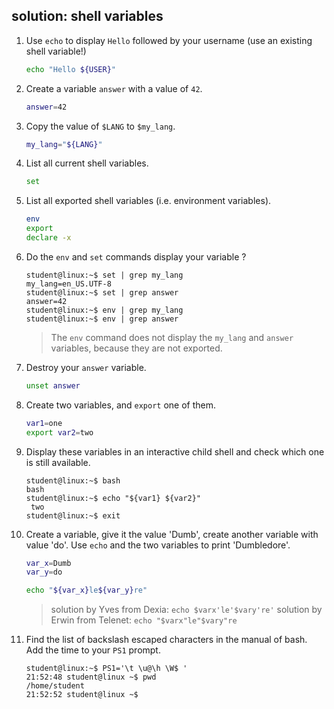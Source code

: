 ## solution: shell variables

1. Use `echo` to display `Hello` followed by your username (use an existing shell variable!)

    ```bash
    echo "Hello ${USER}"
    ```

2. Create a variable `answer` with a value of `42`.

    ```bash
    answer=42
    ```

3. Copy the value of `$LANG` to `$my_lang`.

    ```bash
    my_lang="${LANG}"
    ```

4. List all current shell variables.

    ```bash
    set
    ```

5. List all exported shell variables (i.e. environment variables).

    ```bash
    env
    export
    declare -x
    ```

6. Do the `env` and `set` commands display your variable ?

    ```console
    student@linux:~$ set | grep my_lang
    my_lang=en_US.UTF-8
    student@linux:~$ set | grep answer
    answer=42
    student@linux:~$ env | grep my_lang
    student@linux:~$ env | grep answer
    ```

    > The `env` command does not display the `my_lang` and `answer` variables, because they are not exported.

7. Destroy your `answer` variable.

    ```bash
    unset answer
    ```

8. Create two variables, and `export` one of them.

    ```bash
    var1=one
    export var2=two
    ```

9. Display these variables in an interactive child shell and check which one is still available.

    ```console
    student@linux:~$ bash
    bash
    student@linux:~$ echo "${var1} ${var2}"
     two
    student@linux:~$ exit
    ```

10. Create a variable, give it the value 'Dumb', create another variable with value 'do'. Use `echo` and the two variables to print 'Dumbledore'.

    ```bash
    var_x=Dumb
    var_y=do

    echo "${var_x}le${var_y}re"
    ```

    > solution by Yves from Dexia: `echo $varx'le'$vary're'`
    > solution by Erwin from Telenet: `echo "$varx"le"$vary"re`

11. Find the list of backslash escaped characters in the manual of bash. Add the time to your `PS1` prompt.

    ```console
    student@linux:~$ PS1='\t \u@\h \W$ '
    21:52:48 student@linux ~$ pwd
    /home/student
    21:52:52 student@linux ~$
    ```


